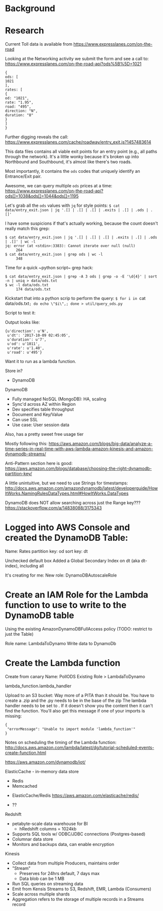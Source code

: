 # Background

# Research
Current Toll data is available from https://www.expresslanes.com/on-the-road

Looking at the Networking activity we submit the form and see a call to:
https://www.expresslanes.com/on-the-road-api?ods%5B%5D=1021

```
{
ods: [
1021
],
rates: [
{
od: "1021",
rate: "1.95",
road: "495",
direction: "N",
duration: "8"
}
]
}
```

Further digging reveals the call:
https://www.expresslanes.com/cache/roadway/entry_exit.js?1457483614

This data files contains all viable exit points for an entry point (e.g., all paths through the network).
It's a little wonky because it's broken up into Northbound and Southbound, it's almost like there's two roads.

Most importantly, it contains the `ods` codes that uniquely identify an Entrance/Exit pair.

Awesome, we can query multiple `ods` prices at a time:
https://www.expresslanes.com/on-the-road-api?ods[]=1038&ods[]=1044&ods[]=1195

Let's grab all the `ods` values with `jq` for style points:
`$ cat data/entry_exit.json | jq '.[] | .[] | .[] | .exits | .[] | .ods | .[]'`

I have some suspicions if that's actually working, because the count doesn't really match this grep:
```
$ cat data/entry_exit.json | jq '.[] | .[] | .[] | .exits | .[] | .ods | .[]' | wc -l
jq: error (at <stdin>:3383): Cannot iterate over null (null)
     264
$ cat data/entry_exit.json | grep ods | wc -l
     348
```

Time for a quick ~python script~ grep hack:
```
$ cat data/entry_exit.json | grep -A 3 ods | grep -o -E '\d{4}' | sort -n | uniq > data/ods.txt
$ wc -l data/ods.txt
     174 data/ods.txt
```
     
Kickstart that into a python scrip to perform the query:
`$ for i in `cat data/ods.txt`; do echo \"$i\",; done > util/query_ods.py`

Script to test it:

Output looks like:
```
{u'direction': u'N',
 u'dt': '2017-10-09 02:45:05',
 u'duration': u'7',
 u'od': u'1011',
 u'rate': u'1.40',
 u'road': u'495'}
 ```


Want it to run as a lambda function.

Store in?
- DynamoDB

DynamoDB
* Fully managed NoSQL (MongoDB): HA, scaling
* Sync'd across AZ within Region
* Dev specifies table throughput
* Document and Key/Value
* Can use SSL
* Use case: User session data

Also, has a pretty sweet free usage tier

Mostly following this:
https://aws.amazon.com/blogs/big-data/analyze-a-time-series-in-real-time-with-aws-lambda-amazon-kinesis-and-amazon-dynamodb-streams/

Anti-Pattern section here is good:
https://aws.amazon.com/blogs/database/choosing-the-right-dynamodb-partition-key/

A little unintuitive, but we need to use Strings for timestamps:
http://docs.aws.amazon.com/amazondynamodb/latest/developerguide/HowItWorks.NamingRulesDataTypes.html#HowItWorks.DataTypes

DynamoDB does NOT allow searching across just the Range key???
https://stackoverflow.com/a/14838088/3175343


# Logged into AWS Console and created the DynamoDB Table:
Name: Rates
partition key: od
sort key: dt

Unchecked default box
Added a Global Secondary Index on dt (aka dt-index), including all

It's creating for me: New role: DynamoDBAutoscaleRole

# Create an IAM Role for the Lambda function to use to write to the DynamoDB table

Using the existing AmazonDynamoDBFullAccess policy (TODO: restrict to just the Table)

Role name: LambdaToDynamo
Write data to DynamoDb

# Create the Lambda function

Create from canary
Name: PollODS
Existing Role > LambdaToDynamo

lambda_function.lambda_handler



Upload to an S3 bucket:
Way more of a PITA than it should be.
You have to create a .zip and the .py needs to be in the base of the zip
The lambda handler needs to be set to <filebasename>.<function>
If it doesn't show you the content then it can't find the function.
You'll also get this  message if one of your imports is missing:
 ```
 {
  "errorMessage": "Unable to import module 'lambda_function'"
}
```
 
 


Notes on scheduling the timing of the Lambda function:
http://docs.aws.amazon.com/lambda/latest/dg/tutorial-scheduled-events-create-function.html




https://aws.amazon.com/dynamodb/iot/

ElasticCache - in-memory data store
* Redis
* Memcached
- ElasticCache/Redis
https://aws.amazon.com/elasticache/redis/

- ??

Redshift
* petabyte-scale data warehouse for BI
    * hRedshift columns = 1024kb
* Supports SQL tools w/ ODBC/JDBC connections (Postgres-based)
* Columnar data store
* Monitors and backups data, can enable encryption

Kinesis
* Collect data from multiple Producers, maintains order
* "Stream" 
    * Preserves for 24hrs default, 7 days max
    * Data blob can be 1 MB
* Run SQL queries on streaming data
* Emit from Kensis Streams to S3, Redshift, EMR, Lambda (Consumers)
* Scale across multiple shards
* Aggregation refers to the storage of multiple records in a Streams record
